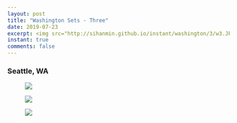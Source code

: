 ```yaml
---
layout: post
title: "Washington Sets - Three"
date: 2019-07-23
excerpt: <img src="http://sihanmin.github.io/instant/washington/3/w3.JPG">
instant: true
comments: false
---
```

### Seattle, WA

<figure>
	<a href="http://sihanmin.github.io/instant/washington/3/w3.JPG"><img src="http://sihanmin.github.io/instant/washington/3/w3.JPG"></a>
</figure>

<figure>
	<a href="http://sihanmin.github.io/instant/washington/3/1.JPG"><img src="http://sihanmin.github.io/instant/washington/3/1.JPG"></a>
</figure>
<figure>
	<a href="http://sihanmin.github.io/instant/washington/3/2.JPG"><img src="http://sihanmin.github.io/instant/washington/3/2.JPG"></a>
</figure>
